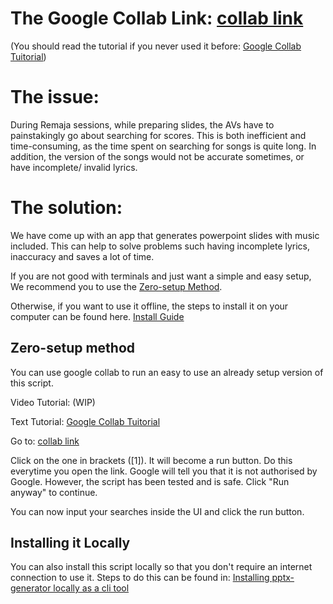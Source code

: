 # The Google Collab Link: [collab link](https://colab.research.google.com/drive/1lYKa7aeWkkQcBxrcUAk-ytR3sFIZ-Xew?usp=sharing) 
(You should read the tutorial if you never used it before: [Google Collab Tuitorial](https://github.com/JoelIrawanLim/pptx-generator/blob/main/collab.md#google-collab-tutorial))

# The issue:
During Remaja sessions, while preparing slides, the AVs have to painstakingly go about searching for scores. This is both inefficient and time-consuming, as the time spent on searching for songs is quite long. In addition, the version of the songs would not be accurate sometimes, or have incomplete/ invalid lyrics. 
# The solution:
We have come up with an app that generates powerpoint slides with music included. This can help to solve problems such having incomplete lyrics, inaccuracy and saves a lot of time.

If you are not good with terminals and just want a simple and easy setup, We recommend you to use the [Zero-setup Method](https://github.com/JoelIrawanLim/pptx-generator?tab=readme-ov-file#zero-setup-method). 

Otherwise, if you want to use it offline, the steps to install it on your computer can be found here. [Install Guide](https://github.com/JoelIrawanLim/pptx-generator?tab=readme-ov-file#installing-it-locally)

## Zero-setup method
You can use google collab to run an easy to use an already setup version of this script. 

Video Tutorial: (WIP)

Text Tutorial: [Google Collab Tuitorial](https://github.com/JoelIrawanLim/pptx-generator/wiki/Google-Collab-Tutorial)

Go to: [collab link](https://colab.research.google.com/drive/1lYKa7aeWkkQcBxrcUAk-ytR3sFIZ-Xew?usp=sharing)

Click on the one in brackets ([1]). It will become a run button. Do this everytime you open the link. 
Google will tell you that it is not authorised by Google. However, the script has been tested and is safe. Click "Run anyway" to continue. 

You can now input your searches inside the UI and click the run button.

## Installing it Locally
You can also install this script locally so that you don't require an internet connection to use it. 
Steps to do this can be found in: [Installing pptx-generator locally as a cli tool](https://github.com/JoelIrawanLim/pptx-generator/wiki/Installing-pptx%E2%80%90generator-locally)
